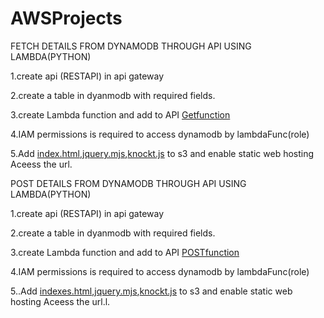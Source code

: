 # AWSProjects
FETCH DETAILS FROM DYNAMODB THROUGH API USING LAMBDA(PYTHON)

1.create api (RESTAPI) in api gateway

2.create a table in dyanmodb with required fields.

3.create Lambda function and add to API [Getfunction](lambda_getfunction.py)

4.IAM permissions is required to access dynamodb by lambdaFunc(role)

5.Add [index.html](index.html),[jquery.mjs](jquery-3.1.1.min.js),[knockt.js](knockout-3.4.2.js) to s3 and enable static web hosting Aceess the url.






POST DETAILS FROM DYNAMODB THROUGH API USING LAMBDA(PYTHON)

1.create api (RESTAPI) in api gateway

2.create a table in dyanmodb with required fields.

3.create Lambda function and add to API [POSTfunction](lambda_POSTfunction.py)

4.IAM permissions is required to access dynamodb by lambdaFunc(role)

5..Add [indexes.html](indexes.html),[jquery.mjs](jquery-3.1.1.min.js),[knockt.js](knockout-3.4.2.js) to s3 and enable static web hosting Aceess the url.l.


